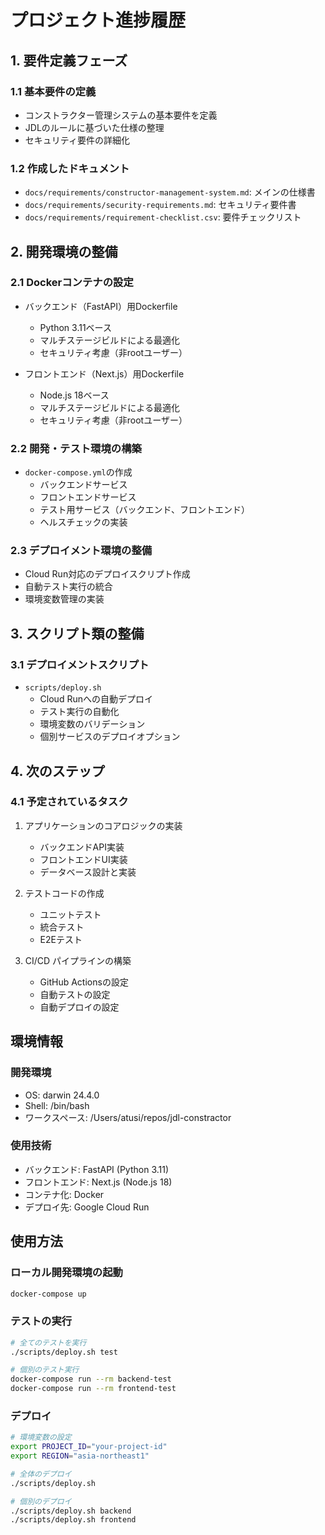 # プロジェクト進捗履歴

## 1. 要件定義フェーズ

### 1.1 基本要件の定義
- コンストラクター管理システムの基本要件を定義
- JDLのルールに基づいた仕様の整理
- セキュリティ要件の詳細化

### 1.2 作成したドキュメント
- `docs/requirements/constructor-management-system.md`: メインの仕様書
- `docs/requirements/security-requirements.md`: セキュリティ要件書
- `docs/requirements/requirement-checklist.csv`: 要件チェックリスト

## 2. 開発環境の整備

### 2.1 Dockerコンテナの設定
- バックエンド（FastAPI）用Dockerfile
  - Python 3.11ベース
  - マルチステージビルドによる最適化
  - セキュリティ考慮（非rootユーザー）

- フロントエンド（Next.js）用Dockerfile
  - Node.js 18ベース
  - マルチステージビルドによる最適化
  - セキュリティ考慮（非rootユーザー）

### 2.2 開発・テスト環境の構築
- `docker-compose.yml`の作成
  - バックエンドサービス
  - フロントエンドサービス
  - テスト用サービス（バックエンド、フロントエンド）
  - ヘルスチェックの実装

### 2.3 デプロイメント環境の整備
- Cloud Run対応のデプロイスクリプト作成
- 自動テスト実行の統合
- 環境変数管理の実装

## 3. スクリプト類の整備

### 3.1 デプロイメントスクリプト
- `scripts/deploy.sh`
  - Cloud Runへの自動デプロイ
  - テスト実行の自動化
  - 環境変数のバリデーション
  - 個別サービスのデプロイオプション

## 4. 次のステップ

### 4.1 予定されているタスク
1. アプリケーションのコアロジックの実装
   - バックエンドAPI実装
   - フロントエンドUI実装
   - データベース設計と実装

2. テストコードの作成
   - ユニットテスト
   - 統合テスト
   - E2Eテスト

3. CI/CD パイプラインの構築
   - GitHub Actionsの設定
   - 自動テストの設定
   - 自動デプロイの設定

## 環境情報

### 開発環境
- OS: darwin 24.4.0
- Shell: /bin/bash
- ワークスペース: /Users/atusi/repos/jdl-constractor

### 使用技術
- バックエンド: FastAPI (Python 3.11)
- フロントエンド: Next.js (Node.js 18)
- コンテナ化: Docker
- デプロイ先: Google Cloud Run

## 使用方法

### ローカル開発環境の起動
```bash
docker-compose up
```

### テストの実行
```bash
# 全てのテストを実行
./scripts/deploy.sh test

# 個別のテスト実行
docker-compose run --rm backend-test
docker-compose run --rm frontend-test
```

### デプロイ
```bash
# 環境変数の設定
export PROJECT_ID="your-project-id"
export REGION="asia-northeast1"

# 全体のデプロイ
./scripts/deploy.sh

# 個別のデプロイ
./scripts/deploy.sh backend
./scripts/deploy.sh frontend
``` 
